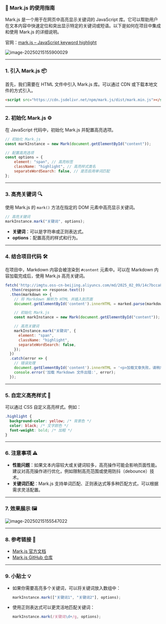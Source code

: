 ### 🎨 Mark.js 的使用指南

Mark.js 是一个用于在网页中高亮显示关键词的 JavaScript 库。它可以帮助用户在文本内容中快速定位和突出显示特定的关键词或短语。以下是如何在项目中集成和使用 Mark.js 的详细说明。

官网：[mark.js – JavaScript keyword highlight](https://markjs.io/)

![image-20250215155900029](https://imgtu.oss-cn-beijing.aliyuncs.com/blog_img/image-20250215155900029.png)

---

### 1. **引入 Mark.js 📦**

首先，我们需要在 HTML 文件中引入 Mark.js 库。可以通过 CDN 或下载本地文件的方式引入。

```html
<script src="https://cdn.jsdelivr.net/npm/mark.js/dist/mark.min.js"></script>
```

---

### 2. **初始化 Mark.js ⚙️**

在 JavaScript 代码中，初始化 Mark.js 并配置高亮选项。

```javascript
// 初始化 Mark.js
const markInstance = new Mark(document.getElementById("content"));

// 配置高亮选项
const options = {
    element: "span", // 高亮标签
    className: "highlight", // 高亮样式类名
    separateWordSearch: false, // 是否启用单词匹配
};
```

---

### 3. **高亮关键词 🔍**

使用 Mark.js 的 `mark()` 方法在指定的 DOM 元素中高亮显示关键词。

```javascript
// 高亮关键词
markInstance.mark("关键词", options);
```

- **关键词**：可以是字符串或正则表达式。
- **options**：配置高亮的样式和行为。

---

### 4. **结合项目代码 🛠️**

在项目中，Markdown 内容会被渲染到 `#content` 元素中。可以在 Markdown 内容加载完成后，使用 Mark.js 高亮关键词。

```javascript
fetch('http://imgtu.oss-cn-beijing.aliyuncs.com/md/2025_02_09/14c7bcca85d04b2fa7704b392cce8fd1.md')
  .then(response => response.text())
  .then(markdown => {
    // 将 Markdown 解析为 HTML 并插入到页面
    document.getElementById('content').innerHTML = marked.parse(markdown);

    // 初始化 Mark.js
    const markInstance = new Mark(document.getElementById("content"));

    // 高亮关键词
    markInstance.mark("关键词", {
      element: "span",
      className: "highlight",
      separateWordSearch: false,
    });
  })
  .catch(error => {
    // 错误处理
    document.getElementById('content').innerHTML = '<p>加载文章失败，请稍后再试。</p>';
    console.error('加载 Markdown 文件出错:', error);
  });
```

---

### 5. **自定义高亮样式 🎨**

可以通过 CSS 自定义高亮样式。例如：

```css
.highlight {
  background-color: yellow; /* 背景色 */
  color: black; /* 文字颜色 */
  font-weight: bold; /* 加粗 */
}
```

---

### 6. **注意事项 ⚠️**

- **性能问题**：如果文本内容较大或关键词较多，高亮操作可能会影响页面性能。建议对高亮操作进行优化，例如限制高亮范围或使用防抖（debounce）技术。
- **关键词匹配**：Mark.js 支持单词匹配、正则表达式等多种匹配方式，可以根据需求灵活配置。

---

### 7. **效果展示 🖼️**

![image-20250215155547022](https://imgtu.oss-cn-beijing.aliyuncs.com/blog_img/image-20250215155547022.png)



---

### 8. **参考链接 🔗**

- [Mark.js 官方文档](https://markjs.io/)
- [Mark.js GitHub 仓库](https://github.com/julmot/mark.js)

---

### 9. **小贴士 💡**

- 如果你需要高亮多个关键词，可以将关键词放入数组中：
  ```javascript
  markInstance.mark(["关键词1", "关键词2"], options);
  ```
- 使用正则表达式可以更灵活地匹配关键词：
  ```javascript
  markInstance.mark(/关键词\d+/g, options);
  ```

<Artalk />